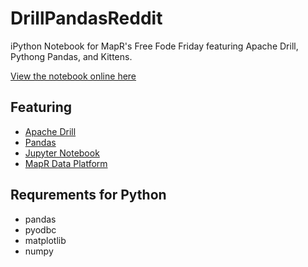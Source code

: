 # DrillPandasReddit
iPython Notebook for MapR's Free Fode Friday featuring Apache Drill, Pythong Pandas, and Kittens.

[View the notebook online here](https://github.com/cjmatta/DrillPandasReddit/blob/master/Reddit%20Drill%20Pandas.ipynb)

## Featuring
* [Apache Drill](http://drill.apache.org)
* [Pandas](http://pandas.pydata.org/)
* [Jupyter Notebook](http://jupyter.org/)
* [MapR Data Platform](http://mapr.com)

## Requrements for Python
* pandas
* pyodbc
* matplotlib
* numpy

